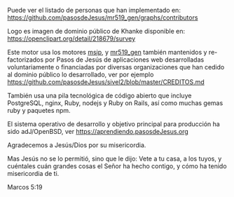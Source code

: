 Puede ver el listado de personas que han implementado en:
<https://github.com/pasosdeJesus/mr519_gen/graphs/contributors>

Logo es imagen de dominio público de Khanke disponible en:
	https://openclipart.org/detail/218679/survey


Este motor usa los motores 
[msip](https://github.com/pasosdeJesus/msip),
y [mr519_gen](https://github.com/pasosdeJesus/mr519_gen) 
también mantenidos y re-factorizados por Pasos de Jesús de 
aplicaciones web desarrolladas voluntariamente o financiadas por 
diversas organizaciones que han cedido al dominio público lo desarrollado, 
ver por ejemplo
<https://github.com/pasosdeJesus/sivel2/blob/master/CREDITOS.md>

También usa una pila tecnológica de código abierto que incluye 
PostgreSQL, nginx, Ruby, nodejs y Ruby on Rails, así como muchas
gemas ruby y paquetes npm.

El sistema operativo de desarrollo y objetivo principal para producción
ha sido adJ/OpenBSD, ver https://aprendiendo.pasosdeJesus.org


Agradecemos a Jesús/Dios por su misericordia.

Mas Jesús no se lo permitió, sino que le dijo: Vete a tu casa, a los tuyos, 
y cuéntales cuán grandes cosas el Señor ha hecho contigo, 
y cómo ha tenido misericordia de ti.

Marcos 5:19

